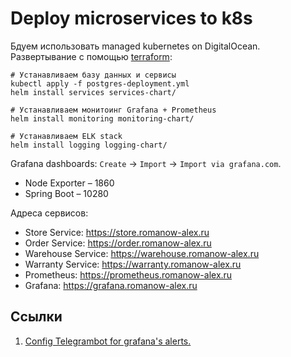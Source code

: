 # Deploy microservices to k8s

Бдуем использовать managed kubernetes on DigitalOcean. Развертывание с
помощью [terraform](https://github.com/Romanow/ansible-kubernetes):

```shell
# Устанавливаем базу данных и сервисы
kubectl apply -f postgres-deployment.yml
helm install services services-chart/

# Устанавливаем монитоинг Grafana + Prometheus
helm install monitoring monitoring-chart/

# Устанавливаем ELK stack
helm install logging logging-chart/
```

Grafana dashboards: `Create` -> `Import` -> `Import via grafana.com`.

* Node Exporter – 1860
* Spring Boot – 10280

Адреса сервисов:

* Store Service: https://store.romanow-alex.ru
* Order Service: https://order.romanow-alex.ru
* Warehouse Service: https://warehouse.romanow-alex.ru
* Warranty Service: https://warranty.romanow-alex.ru
* Prometheus: https://prometheus.romanow-alex.ru
* Grafana: https://grafana.romanow-alex.ru

## Ссылки

1. [Config Telegrambot for grafana's alerts.](https://gist.github.com/ilap/cb6d512694c3e4f2427f85e4caec8ad7)